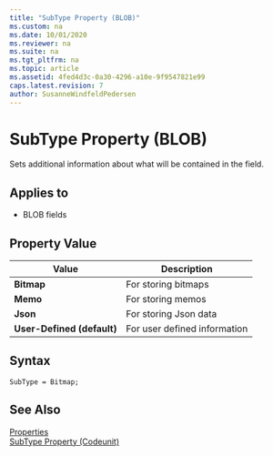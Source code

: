 ```yaml
---
title: "SubType Property (BLOB)"
ms.custom: na
ms.date: 10/01/2020
ms.reviewer: na
ms.suite: na
ms.tgt_pltfrm: na
ms.topic: article
ms.assetid: 4fed4d3c-0a30-4296-a10e-9f9547821e99
caps.latest.revision: 7
author: SusanneWindfeldPedersen
---
```


# SubType Property (BLOB)

Sets additional information about what will be contained in the field.  
  
## Applies to  

- BLOB fields  
  
## Property Value  
  
|**Value**                 |**Description**|  
|--------------------------|---------------|  
|**Bitmap**                |For storing bitmaps|  
|**Memo**                  |For storing memos|  
|**Json**|For storing Json data|  
|**User-Defined (default)**|For user defined information|  

 
## Syntax

```AL
SubType = Bitmap;
```

## See Also

[Properties](devenv-properties.md)   
[SubType Property (Codeunit)](devenv-subtype-codeunit-property.md)   